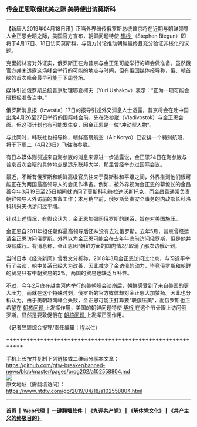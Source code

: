 ### 传金正恩联俄抗美之际 美特使出访莫斯科
------------------------

<div class="post_content" itemprop="articleBody">
 <p>
  【新唐人2019年04月18日讯】正当外界纷传俄罗斯总统普京将在近期与朝鲜领导人金正恩会晤之际，美国官方宣布，朝鲜问题特使
  <a href="https://www.ntdtv.com/gb/毕根.htm">
   毕根
  </a>
  （Stephen Biegun）即将于4月17日、18日访问莫斯科，与俄方讨论推动朝鲜最终且充分验证非核化的议题。
 </p>
 <p>
  克里姆林宫对外证实，俄罗斯正在为普京与金正恩可能举行的峰会做准备。虽然俄官方并未透露这场峰会举行的可能的地点与时间，但有俄国媒体报导称，俄、朝首脑的首次峰会最早可能于下周登场。
 </p>
 <p>
  媒体引述俄罗斯总统普京助理鄂夏柯夫（Yuri Ushakov）表示：“正为一项可能会晤积极准备当中。”
 </p>
 <p>
  俄罗斯消息报（Izvestia）17日的报导引述外交消息人士透露，普京将会在赴中国出席4月26至27日举行的国际峰会前，先在海参崴（Vladivostok）与金正恩会面。但这项计划也有可能发生变，因金正恩是一位“冲动型人物”。
 </p>
 <p>
  与此同时，韩联社也报导称，朝鲜高丽航空（Air Koryo）已安排一个特别航班，将于下周二（4月23日）飞往海参崴。
 </p>
 <p>
  有日本媒体则引述来自海参崴的消息来源进一步透露说，金正恩24日在海参崴与普京首次会晤的具体地点是远东联邦大学，那里曾经举办过国际会议。
 </p>
 <p>
  最近，不断有俄罗斯和朝鲜高级官员往来于莫斯科和平壤之间，外界推测他们很可能正在为两国最高领导人的会见作凖备。例如，被外界视为金正恩的幕僚长的金昌善今年3月19日至25日期间就访问了莫斯科和符拉迪沃斯托克，而金昌善通常负责朝鲜领导人外访前的凖备工作；本月稍早前，俄罗斯负责安全事务的内政部长科洛科利采夫也访问过平壤。
 </p>
 <p>
  针对上述情况，有舆论认为，金正恩加强同俄罗斯的联系，旨在对美国施压。
 </p>
 <p>
  金正恩自2011年担任朝鲜最高领导后还从没有去过俄罗斯。去年5月，普京曾经邀请金正恩访问俄罗斯。外界以为金正恩可能会在去年年底前访问俄罗斯，但是他并没有成行。有消息称，金正恩因“朝鲜方面的国内情况”取消了那次访俄计划。
 </p>
 <p>
  当时日本《经济新闻》曾发文分析称，2018年3月金正恩访问过北京，与习近平举行了会谈，朝中关系已经大为改善，因此减少了金访俄的动力，毕竟俄罗斯和朝鲜的贸易只有中朝贸易的2%，两国的贸易也缺乏互补性。
 </p>
 <p>
  不过，今年2月底在越南河内举行的美朝峰会谈崩后，朝鲜感受到了来自美国的更大压力。而就在这个特殊时刻，俄罗斯的官方媒体却对金正恩大加赞扬。因此也分析认为，由于美朝越南峰会失败，金正恩可能正打算要“联俄压美”，而俄罗斯也正希望在
  <a href="https://www.ntdtv.com/gb/朝核问题.htm">
   朝核问题
  </a>
  上发挥作用，美国的朝鲜问题特使
  <a href="https://www.ntdtv.com/gb/毕根.htm">
   毕根
  </a>
  在这个节骨眼上访问俄罗斯，显然是要敦促俄在
  <a href="https://www.ntdtv.com/gb/朝核问题.htm">
   朝核问题
  </a>
  上发挥正面作用。
 </p>
 <p>
  （记者竺颖综合报导/责任编辑：程以仁）
 </p>
 <div class="single_ad">
 </div>
</div>

+++++++++++++++++++++++++++++++++++++++++++++++++++++++++++<br/><br/>
手机上长按并复制下列链接或二维码分享本文章：<br/>
https://github.com/gfw-breaker/banned-news/blob/master/pages/prog202/a102558804.md <br/>
<a href='https://github.com/gfw-breaker/banned-news/blob/master/pages/prog202/a102558804.md'><img src='https://github.com/gfw-breaker/banned-news/blob/master/pages/prog202/a102558804.md.png'/></a> <br/>
原文地址（需翻墙访问）：https://www.ntdtv.com/gb/2019/04/18/a102558804.html


------------------------
#### [首页](https://github.com/gfw-breaker/banned-news/blob/master/README.md) &nbsp;|&nbsp; [Web代理](https://github.com/labour-camp/helloworld) &nbsp;|&nbsp; [一键翻墙软件](https://github.com/gfw-breaker/nogfw/blob/master/README.md) &nbsp;| [《九评共产党》](https://github.com/gfw-breaker/9ping.md/blob/master/README.md#九评之一评共产党是什么) | [《解体党文化》](https://github.com/gfw-breaker/jtdwh.md/blob/master/README.md) | [《共产主义的终极目的》](https://github.com/gfw-breaker/gczydzjmd.md/blob/master/README.md)


